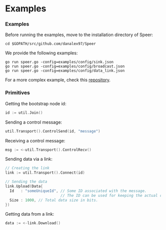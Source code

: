 # Examples

### Examples

Before running the examples, move to the installation directory of Speer:
```
cd $GOPATH/src/github.com/danalex97/Speer
```

We provide the following examples:
```
go run speer.go -config=examples/config/sink.json
go run speer.go -config=examples/config/broadcast.json
go run speer.go -config=examples/config/data_link.json
```

For a more complex example, check this [repository](https://github.com/danalex97/nfsTorrent).

### Primitives

Getting the bootstrap node id:
```go
id := util.Join()
```

Sending a control message:

```go
util.Transport().ControlSend(id, "message")
```

Receiving a control message:

```go
msg := <-util.Transport().ControlRecv()
```

Sending data via a link:

```go
// Creating the link
link := util.Transport().Connect(id)

// Sending the data
link.Upload(Data{
  Id   : "someUniqueId", // Some ID associated with the message.
                         // The ID can be used for keeping the actual data or metadata.
  Size : 1000, // Total data size in bits.
})
```

Getting data from a link:

```go
data := <-link.Download()
```
